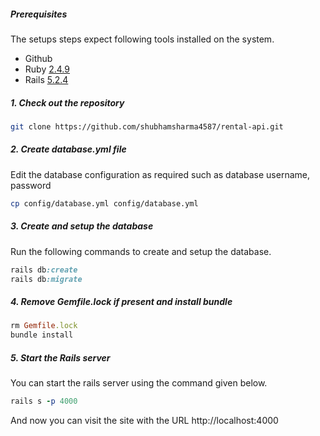 ##### Prerequisites

The setups steps expect following tools installed on the system.

- Github
- Ruby [2.4.9](https://github.com/organization/project-name/blob/master/.ruby-version#L1)
- Rails [5.2.4](https://github.com/organization/project-name/blob/master/Gemfile#L12)

##### 1. Check out the repository

```bash
git clone https://github.com/shubhamsharma4587/rental-api.git
```

##### 2. Create database.yml file

Edit the database configuration as required such as database username, password

```bash
cp config/database.yml config/database.yml
```

##### 3. Create and setup the database

Run the following commands to create and setup the database.

```ruby
rails db:create
rails db:migrate 
```

##### 4. Remove Gemfile.lock if present and install bundle

```ruby
rm Gemfile.lock
bundle install
```

##### 5. Start the Rails server

You can start the rails server using the command given below.

```ruby
rails s -p 4000
```

And now you can visit the site with the URL http://localhost:4000